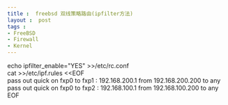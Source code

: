 ```yaml
---
title :  freebsd 双线策略路由(ipfilter方法)
layout :  post
tags : 
- FreeBSD
- Firewall
- Kernel
---
```


<div> echo ipfilter_enable="YES" &gt;&gt;/etc/rc.conf<br>cat &gt;&gt;/etc/ipf.rules &lt;&lt;EOF<br>pass out quick on fxp0 to fxp1 : 192.168.200.1 from 192.168.200.200 to any<br>pass out quick on fxp0 to fxp2 : 192.168.100.1 from 192.168.100.200 to any<br>EOF </div>
 
